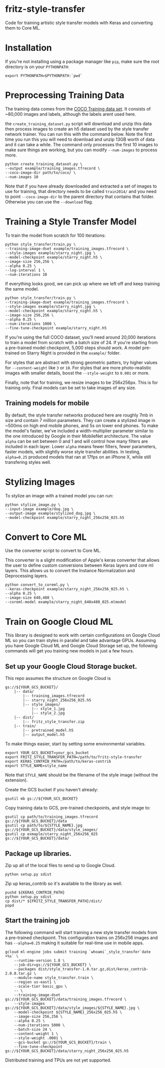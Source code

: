 # fritz-style-transfer
Code for training artistic style transfer models with Keras and converting them to Core ML.

# Installation

If you're not installing using a package manager like `pip`, make sure the root directory is on your `PYTHONPATH`:

```
export PYTHONPATH=$PYTHONPATH:`pwd`
```

# Preprocessing Training Data
The training data comes from the [COCO Training data set](http://cocodataset.org/). It consists of ~80,000 images and labels, although the labels arent used here.

the `create_training_dataset.py` script will download and unzip this data then process images to create an h5 dataset used by the style transfer network trainer. You can run this with the command below. Note the first time you run this you will need to download and unzip 13GB worth of data and it can take a while. The command only processes the first 10 images to make sure things are working, but you can modify `--num-images` to process more.

```
python create_training_dataset.py \
--output example/training_images.tfrecord \
--coco-image-dir path/to/coco/ \
--num-images 10
```

Note that if you have already downloaded and extracted a set of images to use for training, that directory needs to be called `train2014/` and you need to point `--coco-image-dir` to the parent directory that contains that folder. Otherwise you can use the `--download` flag.

# Training a Style Transfer Model

To train the model from scratch for 100 iterations:

```
python style_transfer/train.py \
--training-image-dset example/training_images.tfrecord \
--style-images example/starry_night.jpg \
--model-checkpoint example/starry_night.h5 \
--image-size 256,256 \
--alpha 0.25 \
--log-interval 1 \
--num-iterations 10
```

If everything looks good, we can pick up where we left off and keep training the same model.

```
python style_transfer/train.py \
--training-image-dset example/training_images.tfrecord \
--style-images example/starry_night.jpg \
--model-checkpoint example/starry_night.h5 \
--image-size 256,256 \
--alpha 0.25 \
--num-iterations 1000 \
--fine-tune-checkpoint example/starry_night.h5
```

If you're using the full COCO dataset, you'll need around 20,000 iterations to train a model from scratch with a batch size of 24. If you're starting from a pre-trained model checkpoint, 5,000 steps should work. A model pre-trained on Starry Night is provided in the `example/` folder.

For styles that are abstract with strong geometric patters, try higher values for `--content-weight` like `3` or `10`. For styles that are more photo-realistic images with smaller details, boost the `--style-weight` to `0.001` or more.

Finally, note that for training, we resize images to be 256x256px. This is for training only. Final models can be set to take images of any size.

## Training models for mobile

By default, the style transfer networks produced here are roughly 7mb in size and contain 7 million parameters. They can create a stylized image in ~500ms on high end mobile phones, and 5s on lower end phones. To make the model's faster, we've included a width-multiplier parameter similar to the one introduced by Google in their MobileNet architecture. The value `alpha` can be set between 0 and 1 and will control how many filters are included in each layer. Lower `alpha` means fewer filters, fewer parameters, faster models, with slightly worse style transfer abilities. In testing, `alpha=0.25` produced models that ran at 17fps on an iPhone X, while still transfering styles well.
# Stylizing Images
To stylize an image with a trained model you can run:

```
python stylize_image.py \
--input-image example/dog.jpg \
--output-image example/stylized_dog.jpg \
--model-checkpoint example/starry_night_256x256_025.h5
```

# Convert to Core ML
Use the converter script to convert to Core ML.

This converter is a slight modification of Apple's keras converter that allows
the user to define custom conversions between Keras layers and core ml layers. This allows us to convert the Instance Normalization and Deprocessing layers.

```
python convert_to_coreml.py \
--keras-checkpoint example/starry_night_256x256_025.h5 \
--alpha 0.25 \
--image-size 640,480 \
--coreml-model example/starry_night_640x480_025.mlmodel
```

# Train on Google Cloud ML

This library is designed to work with certain configurations on Google Cloud ML so you can train styles in parallel and take advantage GPUs. Assuming you have Google Cloud ML and Google Cloud Storage set up, the following commands will get you training new models in just a few hours.

## Set up your Google Cloud Storage bucket.

This repo assumes the structure on Google Cloud is 

```
gs://${YOUR_GCS_BUCKET}/
    |-- data/
        |-- training_images.tfrecord
        |-- starry_night_256x256_025.h5
        |-- style_images/
            |-- style_1.jpg
            |-- style_2.jpg
    |-- dist/
        |-- fritz_style_transfer.zip
    |-- train/
        |-- pretrained_model.h5
        |-- output_model.h5
```

To make things easier, start by setting some environmental variables.

```
export YOUR_GCS_BUCKET=your_gcs_bucket
export FRITZ_STYLE_TRANSFER_PATH=/path/to/fritz-style-transfer
export KERAS_CONTRIB_PATH=/path/to/keras-contrib
export STYLE_NAME=style_name
```

Note that `STYLE_NAME` should be the filename of the style image (without the extension).

Create the GCS bucket if you haven't already:

```
gsutil mb gs://${YOUR_GCS_BUCKET}
```

Copy training data to GCS, pre-trained checkpoints, and style image to:
```
gsutil cp path/to/training_images.tfrecord gs://${YOUR_GCS_BUCKET}/data
gsutil cp path/to/${STYLE_NAME}.jpg gs://${YOUR_GCS_BUCKET}/data/style_images/
gsutil cp exmaple/starry_night_256x256_025 gs://${YOUR_GCS_BUCKET}/data/
```

## Package up libraries.

Zip up all of the local files to send up to Google Cloud.
```
python setup.py sdist
```

Zip up keras_contrib so it's available to the library as well.
```
pushd ${KERAS_CONTRIB_PATH}
python setup.py sdist
cp dist/* ${FRITZ_STYLE_TRANSFER_PATH}/dist/
popd
```

## Start the training job

The following command will start training a new style transfer models from a pre-trained checkpoint. This configuration trains on 256x256 images and has `--alpha=0.25` making it suitable for real-time use in mobile apps.

```
gcloud ml-engine jobs submit training `whoami`_style_transfer`date +%s` \
    --runtime-version 1.8 \
    --job-dir=gs://${YOUR_GCS_BUCKET} \
    --packages dist/style_transfer-1.0.tar.gz,dist/keras_contrib-2.0.8.tar.gz \
    --module-name style_transfer.train \
    --region us-east1 \
    --scale-tier basic_gpu \
    -- \
    --training-image-dset gs://${YOUR_GCS_BUCKET}/data/training_images.tfrecord \
    --style-images gs://${YOUR_GCS_BUCKET}/data/style_images/${STYLE_NAME}.jpg \
    --model-checkpoint ${STYLE_NAME}_256x256_025.h5 \
    --image-size 256,256 \
    --alpha 0.25 \
    --num-iterations 5000 \
    --batch-size 24 \
    --content-weight 1 \
    --style-weight .0001 \
    --gcs-bucket gs://${YOUR_GCS_BUCKET}/train \
    --fine-tune-checkpoint gs://${YOUR_GCS_BUCKET}/data/starry_night_256x256_025.h5
```

Distributed training and TPUs are not yet supported.
